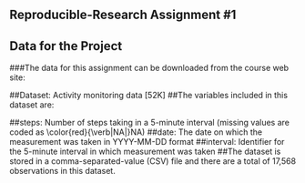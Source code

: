 ## Reproducible-Research Assignment #1

## Data for the Project
###The data for this assignment can be downloaded from the course web site:

##Dataset: Activity monitoring data [52K]
##The variables included in this dataset are:

##steps: Number of steps taking in a 5-minute interval (missing values are coded as \color{red}{\verb|NA|}NA)
##date: The date on which the measurement was taken in YYYY-MM-DD format
##interval: Identifier for the 5-minute interval in which measurement was taken
##The dataset is stored in a comma-separated-value (CSV) file and there are a total of 17,568 observations in this dataset.

